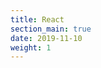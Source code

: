 ```yaml
---
title: React
section_main: true
date: 2019-11-10
weight: 1
---
```


<script>
    location.href = "react/react"
</script>